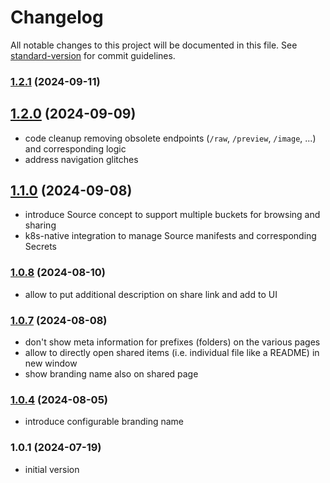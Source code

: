 # Changelog

All notable changes to this project will be documented in this file. See [standard-version](https://github.com/conventional-changelog/standard-version) for commit guidelines.

### [1.2.1](https://github.com/versioneer-tech/package-r/compare/v1.2.0...v1.2.1) (2024-09-11)

## [1.2.0](https://github.com/versioneer-tech/package-r/compare/v1.1.0...v1.2.0) (2024-09-09)

-  code cleanup removing obsolete endpoints (`/raw`, `/preview`, `/image`, ...) and corresponding logic
-  address navigation glitches

## [1.1.0](https://github.com/versioneer-tech/package-r/compare/v1.0.8...v1.1.0) (2024-09-08)

- introduce Source concept to support multiple buckets for browsing and sharing
- k8s-native integration to manage Source manifests and corresponding Secrets

### [1.0.8](https://github.com/versioneer-tech/package-r/compare/v1.0.7...v1.0.8) (2024-08-10)

- allow to put additional description on share link and add to UI

### [1.0.7](https://github.com/versioneer-tech/package-r/compare/v1.0.4...v1.0.7) (2024-08-08)

- don't show meta information for prefixes (folders) on the various pages
- allow to directly open shared items (i.e. individual file like a README) in new window
- show branding name also on shared page

### [1.0.4](https://github.com/versioneer-tech/package-r/compare/v1.0.1...v1.0.4) (2024-08-05)

- introduce configurable branding name

### 1.0.1 (2024-07-19)

- initial version